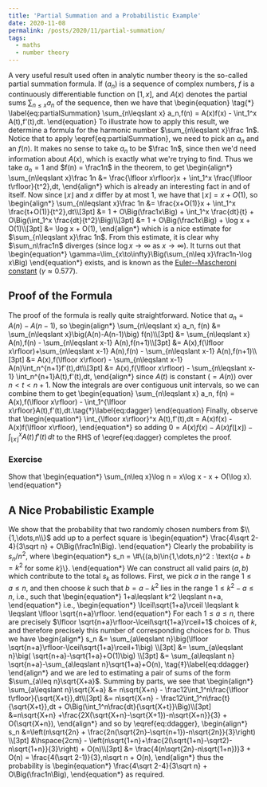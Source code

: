 ```yaml
---
title: 'Partial Summation and a Probabilistic Example'
date: 2020-11-08
permalink: /posts/2020/11/partial-summation/
tags:
  - maths
  - number theory
---
```


A very useful result used often in analytic number theory is the so-called partial summation formula. If $(a_n)$ is a sequence of complex numbers, $f$ is a continuously differentiable function on $[1,x]$, and $A(x)$ denotes the partial sums $\sum_{n\leqslant x}a_n$ of the sequence, then we have that
\begin{equation}
    \tag{$*$}
    \label{eq:partialSummation}
    \sum_{n\leqslant x} a_n\,f(n) = A(x)f(x) - \int_1^x A(t)\,f'(t)\,dt.
\end{equation}
To illustrate how to apply this result, we determine a formula for the harmonic number $\sum_{n\leqslant x}\frac 1n$. Notice that to apply \eqref{eq:partialSummation}, we need to pick an $a_n$ and an $f(n)$. It makes no sense to take $a_n$ to be $\frac 1n$, since then we'd need information about $A(x)$, which is exactly what we're trying to find. Thus we take $a_n = 1$ and $f(n) = \frac1n$ in the theorem, to get
\\begin{align\*}
   \sum_{n\leqslant x}\frac 1n &= \frac{\lfloor x\rfloor}x + \int_1^x \frac{\lfloor t\rfloor}{t^2}\,dt,
\\end{align\*}
which is already an interesting fact in and of itself. Now since $\lfloor x\rfloor$ and $x$ differ by at most $1$, we have that $\lfloor x\rfloor = x + O(1)$, so
\\begin{align\*}
    \sum_{n\leqslant x}\frac 1n &= \frac{x+O(1)}x + \int_1^x \frac{t+O(1)}{t^2}\,dt\\\\[3pt]
            &= 1 + O\Big(\frac1x\Big) + \int_1^x \frac{dt}{t} + O\Big(\int_1^x \frac{dt}{t^2}\Big)\\\\[3pt]
            &= 1 + O\Big(\frac1x\Big) + \log x + O(1)\\\\[3pt]
            &= \log x + O(1),
\\end{align\*}
which is a nice estimate for $\sum_{n\leqslant x}\frac 1n$. From this estimate, it is clear why $\sum_n\frac1n$ diverges (since $\log x\to\infty$ as $x\to\infty$). It turns out that
\begin{equation\*}
    \gamma=\lim_{x\to\infty}\Big(\sum_{n\leq x}\frac1n-\log x\Big)
\end{equation\*}
        exists, and is known as the [Euler--Mascheroni constant](https://en.wikipedia.org/wiki/Euler%E2%80%93Mascheroni_constant) ($\gamma\approx 0.577$).

## Proof of the Formula
The proof of the formula is really quite straightforward. Notice that $a_n = A(n)-A(n-1)$, so
\\begin{align\*}
    \sum_{n\leqslant x} a_n\, f(n) &= \sum_{n\leqslant x}\big(A(n)-A(n-1)\big) f(n)\\\\[3pt]
    &= \sum_{n\leqslant x} A(n)\,f(n) - \sum_{n\leqslant x-1} A(n)\,f(n+1)\\\\[3pt]
    &= A(x)\,f(\lfloor x\rfloor)+\sum_{n\leqslant x-1} A(n)\,f(n) - \sum_{n\leqslant x-1} A(n)\,f(n+1)\\\\[3pt]
    &= A(x)\,f(\lfloor x\rfloor) - \sum_{n\leqslant x-1} A(n)\int_n^{n+1}f'(t)\,dt\\\\[3pt]
    &= A(x)\,f(\lfloor x\rfloor) - \sum_{n\leqslant x-1} \int_n^{n+1}A(t)\,f'(t)\,dt,
\\end{align\*}
since $A(t)$ is constant ($=A(n)$) over $n<t<n+1$. Now the integrals are over contiguous unit intervals, so we can combine them to get
\begin{equation}
    \sum_{n\leqslant x} a_n\, f(n) = A(x)\,f(\lfloor x\rfloor) -  \int_1^{\lfloor x\rfloor}A(t)\,f'(t)\,dt.\tag{$\dagger$}\label{eq:dagger}
\end{equation}
Finally, observe that
\begin{equation\*}
    \int_{\lfloor x\rfloor}^x A(t)\,f'(t)\,dt = A(x)f(x) - A(x)f(\lfloor x\rfloor),
 \end{equation\*}
 so adding $0 = A(x)f(x) - A(x)f(\lfloor x\rfloor) - \int_{\lfloor x\rfloor}^x A(t)\,f'(t)\,dt$ to the RHS of \eqref{eq:dagger} completes the proof. $$\tag*{$\Box$}$$

### Exercise
Show that
\begin{equation\*}
    \sum_{n\leq x}\log n = x\log x - x + O(\log x).
\end{equation*}

## A Nice Probabilistic Example
We show that the probability that two randomly chosen numbers from $\\{1,\dots,n\\}$ add up to a perfect square is
\begin{equation\*}
\frac{4\sqrt 2-4}{3\sqrt n} + O\Big(\frac1n\Big).
\end{equation\*}
Clearly the probability is $s_n / n^2$, where
\begin{equation\*}
    s_n = \\#\\{(a,b)\in\{1,\dots,n\}^2 : \text{$a + b = k^2$ for some $k$}\\}.
\end{equation*}
We can construct all valid pairs $(a,b)$ which contribute to the total $s_k$ as follows. First, we pick $a$ in the range $1\leqslant a\leqslant n$, and then choose $k$ such that $b=a-k^2$ lies in the range $1\leqslant k^2 - a\leqslant n$, i.e., such that
\begin{equation\*}
    1+a\leqslant k^2 \leqslant n+a,
\end{equation\*}
i.e.,
\begin{equation\*}
    \lceil\sqrt{1+a}\rceil \leqslant k \leqslant \lfloor \sqrt{n+a}\rfloor.
\end{equation\*}
For each $1\leqslant a\leqslant n$, there are precisely $\lfloor \sqrt{n+a}\rfloor-\lceil\sqrt{1+a}\rceil+1$ choices of $k$, and therefore precisely this number of corresponding choices for $b$. Thus we have
\\begin{align\*}
    s_n &= \sum_{a\leqslant n}\big(\lfloor \sqrt{n+a}\rfloor-\lceil\sqrt{1+a}\rceil+1\big) \\\\[3pt]
    &= \sum_{a\leqslant n}\big( \sqrt{n+a}-\sqrt{1+a}+O(1)\big) \\\\[3pt]
    &= \sum_{a\leqslant n} \sqrt{n+a}-\sum_{a\leqslant n}\sqrt{1+a}+O(n), \tag{$\ddagger$}\label{eq:ddagger}
\\end{align\*}
and we are led to estimating a pair of sums of the form $\sum_{a\leq n}\sqrt{X+a}$. Summing by parts, we see that
\\begin{align\*}
    \sum_{a\leqslant n}\sqrt{X+a} &= n\sqrt{X+n} - \frac12\int_1^n\frac{\lfloor t\rfloor}{\sqrt{X+t}}\,dt\\\\[3pt]
        &= n\sqrt{X+n} - \frac12\int_1^n\frac{t}{\sqrt{X+t}}\,dt + O\Big(\int_1^n\frac{dt}{\sqrt{X+t}}\Big)\\\\[3pt]
        &=n\sqrt{X+n} +\frac{2X(\sqrt{X+n}-\sqrt{X+1})-n\sqrt{X+n}}{3} + O(\sqrt{X+n}),
\\end{align\*}
and so by \eqref{eq:ddagger},
\\begin{align\*}
    s_n &=\left(n\sqrt{2n} + \frac{2n(\sqrt{2n}-\sqrt{n+1})-n\sqrt{2n}}{3}\right) \\\\[3pt]
    &\hspace{2cm} - \left(n\sqrt{1+n}+\frac{2(\sqrt{1+n}-\sqrt2)-n\sqrt{1+n}}{3}\right) + O(n)\\\\[3pt]
    &= \frac{4(n\sqrt{2n}-n\sqrt{1+n})}3 + O(n) = \frac{4(\sqrt 2-1)}{3}\,n\sqrt n + O(n),
\\end{align\*}
thus the probability is
\begin{equation\*}
    \frac{4\sqrt 2-4}{3\sqrt n} + O\Big(\frac1n\Big),
\end{equation\*}
as required.  $$\tag*{$\Box$}$$
